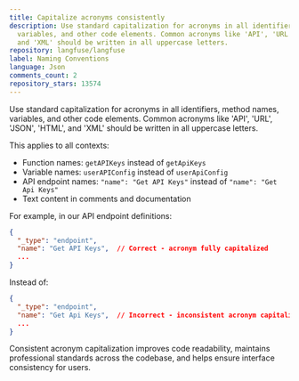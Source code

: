 ```yaml
---
title: Capitalize acronyms consistently
description: Use standard capitalization for acronyms in all identifiers, method names,
  variables, and other code elements. Common acronyms like 'API', 'URL', 'JSON', 'HTML',
  and 'XML' should be written in all uppercase letters.
repository: langfuse/langfuse
label: Naming Conventions
language: Json
comments_count: 2
repository_stars: 13574
---
```


Use standard capitalization for acronyms in all identifiers, method names, variables, and other code elements. Common acronyms like 'API', 'URL', 'JSON', 'HTML', and 'XML' should be written in all uppercase letters.

This applies to all contexts:
- Function names: `getAPIKeys` instead of `getApiKeys`
- Variable names: `userAPIConfig` instead of `userApiConfig`
- API endpoint names: `"name": "Get API Keys"` instead of `"name": "Get Api Keys"`
- Text content in comments and documentation

For example, in our API endpoint definitions:

```json
{
  "_type": "endpoint",
  "name": "Get API Keys",  // Correct - acronym fully capitalized
  ...
}
```

Instead of:

```json
{
  "_type": "endpoint",
  "name": "Get Api Keys",  // Incorrect - inconsistent acronym capitalization
  ...
}
```

Consistent acronym capitalization improves code readability, maintains professional standards across the codebase, and helps ensure interface consistency for users.